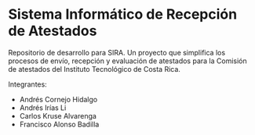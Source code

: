 # Sistema Informático de Recepción de Atestados

Repositorio de desarrollo para SIRA. Un proyecto que simplifica los procesos de envío, recepción y evaluación de atestados para la Comisión de atestados del Instituto Tecnológico de Costa Rica. 

Integrantes:
- Andrés Cornejo Hidalgo
- Andrés Irías Li
- Carlos Kruse Alvarenga
- Francisco Alonso Badilla